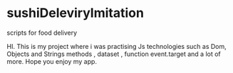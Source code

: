 # sushiDeleviryImitation
scripts for food delivery


HI.
This is my project where i was practising Js technologies such as Dom, Objects and Strings methods , dataset , function event.target and a lot of more.
Hope you enjoy my app.
